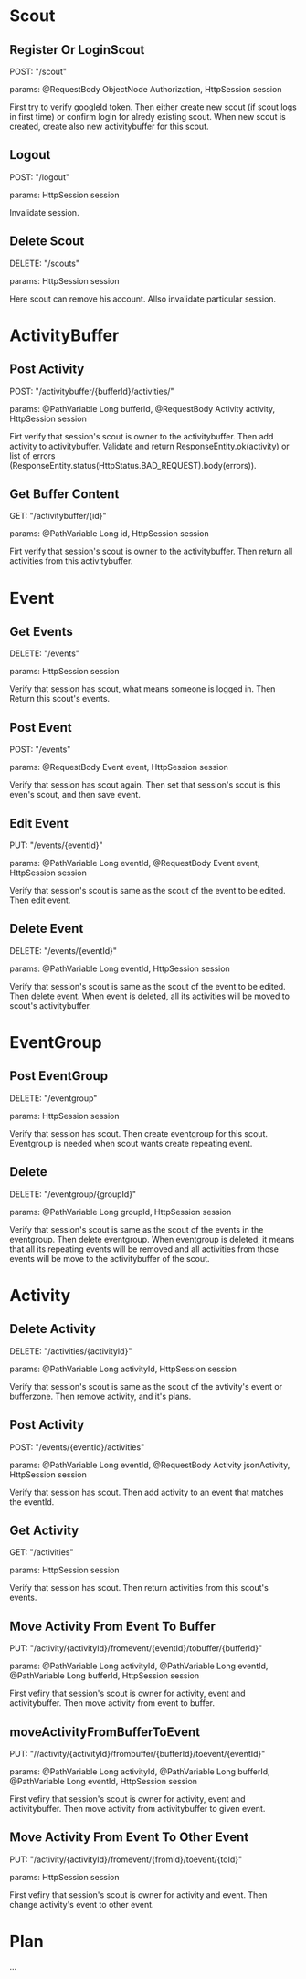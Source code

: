# Scout
## Register Or LoginScout
POST: "/scout" 

params: @RequestBody ObjectNode Authorization, HttpSession session

First try to verify googleId token. Then either create new scout (if scout logs in first time) or confirm login for alredy existing scout. 
When new scout is created, create also new activitybuffer for this scout.
## Logout
POST: "/logout" 

params: HttpSession session

Invalidate session.

## Delete Scout
DELETE: "/scouts"

params: HttpSession session

Here scout can remove his account. Allso invalidate particular session.

# ActivityBuffer
## Post Activity
POST: "/activitybuffer/{bufferId}/activities/" 

params: @PathVariable Long bufferId, @RequestBody Activity activity, HttpSession session

Firt verify that session's scout is owner to the activitybuffer. Then add activity to activitybuffer.
Validate and return ResponseEntity.ok(activity) or list of errors (ResponseEntity.status(HttpStatus.BAD_REQUEST).body(errors)).
## Get Buffer Content
GET: "/activitybuffer/{id}" 

params: @PathVariable Long id, HttpSession session

Firt verify that session's scout is owner to the activitybuffer. Then return all activities from this activitybuffer.

# Event
## Get Events
DELETE: "/events"

params: HttpSession session

Verify that session has scout, what means someone is logged in. Then Return this scout's events.
 
## Post Event
POST: "/events"

params: @RequestBody Event event, HttpSession session

Verify that session has scout again. Then set that session's scout is this even's scout, and then save event.

## Edit Event
PUT: "/events/{eventId}"

params: @PathVariable Long eventId, @RequestBody Event event, HttpSession session

Verify that session's scout is same as the scout of the event to be edited. Then edit event.

## Delete Event
DELETE: "/events/{eventId}"

params: @PathVariable Long eventId, HttpSession session

Verify that session's scout is same as the scout of the event to be edited. Then delete event.
When event is deleted, all its activities will be moved to scout's activitybuffer.


# EventGroup

## Post EventGroup
DELETE: "/eventgroup"

params: HttpSession session

Verify that session has scout. Then create eventgroup for this scout. Eventgroup is needed when scout wants create repeating event.

## Delete
DELETE: "/eventgroup/{groupId}"

params: @PathVariable Long groupId, HttpSession session

Verify that session's scout is same as the scout of the events in the eventgroup. Then delete eventgroup.
When eventgroup is deleted, it means that all its repeating events will be removed and all activities from those events will be move to the activitybuffer of the scout.


# Activity

## Delete Activity
DELETE: "/activities/{activityId}"

params: @PathVariable Long activityId, HttpSession session
 
Verify that session's scout is same as the scout of the avtivity's event or bufferzone. Then remove activity, and it's plans.
 
 ## Post Activity
POST: "/events/{eventId}/activities"

params: @PathVariable Long eventId, @RequestBody Activity jsonActivity, HttpSession session

Verify that session has scout. Then add activity to an event that matches the eventId.

## Get Activity
GET: "/activities"

params: HttpSession session

Verify that session has scout. Then return activities from this scout's events.

## Move Activity From Event To Buffer
PUT: "/activity/{activityId}/fromevent/{eventId}/tobuffer/{bufferId}"

params: @PathVariable Long activityId, @PathVariable Long eventId, @PathVariable Long bufferId, HttpSession session

First vefiry that session's scout is owner for activity, event and activitybuffer. Then move activity from event to buffer.

## moveActivityFromBufferToEvent
PUT: "//activity/{activityId}/frombuffer/{bufferId}/toevent/{eventId}"

params: @PathVariable Long activityId, @PathVariable Long bufferId, @PathVariable Long eventId, HttpSession session

First vefiry that session's scout is owner for activity, event and activitybuffer. Then move activity from activitybuffer to given event.

## Move Activity From Event To Other Event
PUT: "/activity/{activityId}/fromevent/{fromId}/toevent/{toId}"

params: HttpSession session

First vefiry that session's scout is owner for activity and event. Then change activity's event to other event.
# Plan

...
